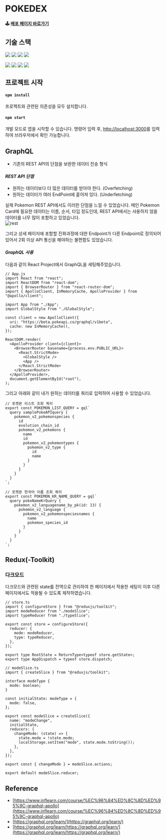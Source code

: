 # POKEDEX

#### 🕹 [배포 페이지 바로가기](https://pokemon-for-graph-ql.vercel.app/)

## 기술 스택

<div>
  <p>
    <img src="https://img.shields.io/badge/Typescript-3178C6?style=for-the-badge&logo=TypeScript&logoColor=white" />
    <img src="https://img.shields.io/badge/react-%2320232a.svg?style=for-the-badge&logo=react&logoColor=%2361DAFB" />
    <img src="https://img.shields.io/badge/styled--components-DB7093?style=for-the-badge&logo=styled-components&logoColor=white" />
  <img src="https://img.shields.io/badge/react--icons-brightgreen?style=for-the-badge" />
  </p>
  <p>
    <img src="https://img.shields.io/badge/react--router--dom-CA4245?style=for-the-badge&logo=React-Router&logoColor=white" />
    <img src="https://img.shields.io/badge/GraphQL-E10098?style=for-the-badge&logo=GraphQL&logoColor=white" />
    <img src="https://img.shields.io/badge/Apollo--GraphQL-311C87?style=for-the-badge&logo=Apollo-GraphQL&logoColor=white" />
    <img src="https://img.shields.io/badge/redux-764ABC?style=for-the-badge&logo=redux&logoColor=white" />
  </p>
</div>

## 프로젝트 시작

#### `npm install`

프로젝트와 관련된 의존성을 모두 설치합니다.

#### `npm start`

개발 모드로 앱을 시작할 수 있습니다.
명령어 입력 후, [http://localhost:3000](http://localhost:3000)를 입력하여 브라우저에서 확인 가능합니다.

## GraphQL
- 기존의 REST API의 단점을 보완한 데이터 전송 형식

#### *REST API 단점*
- 원하는 데이터보다 더 많은 데이터를 받아야 한다. (Overfetching)  
- 원하는 데이터가 여러 EndPoint에 흩어져 있다. (Underfetching) 

실제 Pokemon REST API에서도 이러한 단점을 느낄 수 있었습니다.
메인 Pokemon Card에 필요한 데이터는 이름, 순서, 타입 정도인데, REST API에서는 샤용하지 않을 데이터를 너무 많이 포함하고 있었습니다.  
![rest](https://user-images.githubusercontent.com/49917043/162118079-0c2a304b-12c4-4963-9784-5f8811940645.gif)  

그리고 상세 페이지에 포함할 진화과정에 대한 Endpoint가 다른 Endpoint로 정의되어 있어서 2회 이상 API 통신을 해야하는 불편함도 있었습니다.


#### *GraphQL 사용*
다음과 같이 React Project에서 GraphQL을 세팅해주었습니다.
```JS
// App.js
import React from "react";
import ReactDOM from "react-dom";
import { BrowserRouter } from "react-router-dom";
import { ApolloClient, InMemoryCache, ApolloProvider } from "@apollo/client";

import App from "./App";
import GlobalStyle from "./GlobalStyle";

const client = new ApolloClient({
  uri: "https://beta.pokeapi.co/graphql/v1beta",
  cache: new InMemoryCache(),
});

ReactDOM.render(
  <ApolloProvider client={client}>
    <BrowserRouter basename={process.env.PUBLIC_URL}>
      <React.StrictMode>
        <GlobalStyle />
        <App />
      </React.StrictMode>
    </BrowserRouter>
  </ApolloProvider>,
  document.getElementById("root"),
);
```

그리고 아래와 같이 내가 원하는 데이터를 쿼리로 입력하여 사용할 수 있었습니다.
```JS
// 포켓몬 리스트 조회 쿼리
export const POKEMON_LIST_QUERY = gql`
  query samplePokeAPIquery {
    pokemon_v2_pokemonspecies {
      id
      evolution_chain_id
      pokemon_v2_pokemons {
        name
        id
        pokemon_v2_pokemontypes {
          pokemon_v2_type {
            id
            name
          }
        }
      }
    }
  }
`;

// 포켓몬 한국어 이름 조회 쿼리
export const POKEMON_KR_NAME_QUERY = gql`
  query pokeNameKrQuery {
    pokemon_v2_languagename_by_pk(id: 13) {
      pokemon_v2_language {
        pokemon_v2_pokemonspeciesnames {
          name
          pokemon_species_id
        }
      }
    }
  }
`;
```
## Redux(-Toolkit)
### 다크모드
다크모드와 관련된 state를 전역으로 관리하여 한 페이지에서 적용한 세팅이 이후 다른 페이지에서도 적용될 수 있도록 제작하였습니다.
```JS
// store.ts
import { configureStore } from "@reduxjs/toolkit";
import modeReducer from "./modeSlice";
import typeReducer from "./typeSlice";

export const store = configureStore({
  reducer: {
    mode: modeReducer,
    type: typeReducer,
  },
});

export type RootState = ReturnType<typeof store.getState>;
export type AppDispatch = typeof store.dispatch;

// modeSlice.ts
import { createSlice } from "@reduxjs/toolkit";

interface modeType {
  mode: boolean;
}

const initialState: modeType = {
  mode: false,
};

export const modeSlice = createSlice({
  name: "modeChange",
  initialState,
  reducers: {
    changeMode: (state) => {
      state.mode = !state.mode;
      localStorage.setItem("mode", state.mode.toString());
    },
  },
});

export const { changeMode } = modeSlice.actions;

export default modeSlice.reducer;
```

## Reference
- [https://www.inflearn.com/course/%EC%96%84%ED%8C%8D%ED%95%9C-graphql-apollo](https://www.inflearn.com/course/%EC%96%84%ED%8C%8D%ED%95%9C-graphql-apollo)
- [https://graphql.org/learn/](https://graphql.org/learn/)
- [https://graphql.org/learn/https://graphql.org/learn/](https://graphql.org/learn/https://graphql.org/learn/)
